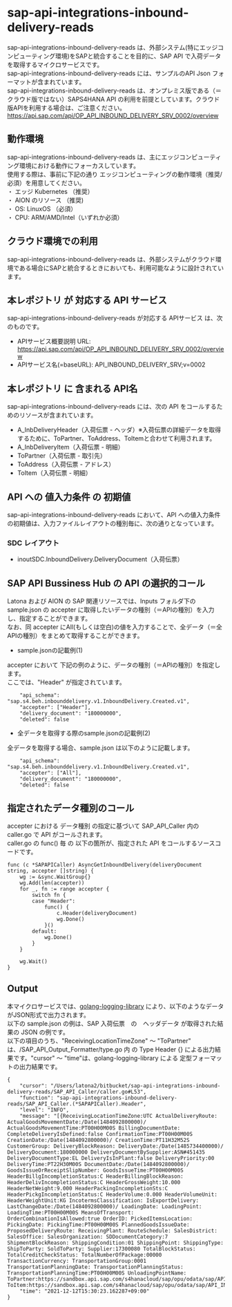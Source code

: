 # sap-api-integrations-inbound-delivery-reads 
sap-api-integrations-inbound-delivery-reads は、外部システム(特にエッジコンピューティング環境)をSAPと統合することを目的に、SAP API で入荷データ を取得するマイクロサービスです。    
sap-api-integrations-inbound-delivery-reads には、サンプルのAPI Json フォーマットが含まれています。   
sap-api-integrations-inbound-delivery-reads は、オンプレミス版である（＝クラウド版ではない）SAPS4HANA API の利用を前提としています。クラウド版APIを利用する場合は、ご注意ください。   
https://api.sap.com/api/OP_API_INBOUND_DELIVERY_SRV_0002/overview  

## 動作環境  
sap-api-integrations-inbound-delivery-reads は、主にエッジコンピューティング環境における動作にフォーカスしています。  
使用する際は、事前に下記の通り エッジコンピューティングの動作環境（推奨/必須）を用意してください。  
・ エッジ Kubernetes （推奨）    
・ AION のリソース （推奨)    
・ OS: LinuxOS （必須）    
・ CPU: ARM/AMD/Intel（いずれか必須）    

## クラウド環境での利用
sap-api-integrations-inbound-delivery-reads は、外部システムがクラウド環境である場合にSAPと統合するときにおいても、利用可能なように設計されています。 

## 本レポジトリ が 対応する API サービス
sap-api-integrations-inbound-delivery-reads が対応する APIサービス は、次のものです。

* APIサービス概要説明 URL: https://api.sap.com/api/OP_API_INBOUND_DELIVERY_SRV_0002/overview  
* APIサービス名(=baseURL): API_INBOUND_DELIVERY_SRV;v=0002

## 本レポジトリ に 含まれる API名
sap-api-integrations-inbound-delivery-reads には、次の API をコールするためのリソースが含まれています。  

* A_InbDeliveryHeader（入荷伝票 - ヘッダ）※入荷伝票の詳細データを取得するために、ToPartner、ToAddress、ToItemと合わせて利用されます。
* A_InbDeliveryItem（入荷伝票 - 明細）
* ToPartner（入荷伝票 - 取引先）
* ToAddress（入荷伝票 - アドレス）
* ToItem（入荷伝票 - 明細）

## API への 値入力条件 の 初期値
sap-api-integrations-inbound-delivery-reads において、API への値入力条件の初期値は、入力ファイルレイアウトの種別毎に、次の通りとなっています。  

### SDC レイアウト

* inoutSDC.InboundDelivery.DeliveryDocument（入荷伝票）

## SAP API Bussiness Hub の API の選択的コール

Latona および AION の SAP 関連リソースでは、Inputs フォルダ下の sample.json の accepter に取得したいデータの種別（＝APIの種別）を入力し、指定することができます。  
なお、同 accepter にAll(もしくは空白)の値を入力することで、全データ（＝全APIの種別）をまとめて取得することができます。  

* sample.jsonの記載例(1)  

accepter において 下記の例のように、データの種別（＝APIの種別）を指定します。  
ここでは、"Header" が指定されています。    
  
```
	"api_schema": "sap.s4.beh.inbounddelivery.v1.InboundDelivery.Created.v1",
	"accepter": ["Header"],
	"delivery_document": "180000000",
	"deleted": false
```
  
* 全データを取得する際のsample.jsonの記載例(2)  

全データを取得する場合、sample.json は以下のように記載します。  

```
	"api_schema": "sap.s4.beh.inbounddelivery.v1.InboundDelivery.Created.v1",
	"accepter": ["All"],
	"delivery_document": "180000000",
	"deleted": false
```

## 指定されたデータ種別のコール

accepter における データ種別 の指定に基づいて SAP_API_Caller 内の caller.go で API がコールされます。  
caller.go の func() 毎 の 以下の箇所が、指定された API をコールするソースコードです。  

```
func (c *SAPAPICaller) AsyncGetInboundDelivery(deliveryDocument string, accepter []string) {
	wg := &sync.WaitGroup{}
	wg.Add(len(accepter))
	for _, fn := range accepter {
		switch fn {
		case "Header":
			func() {
				c.Header(deliveryDocument)
				wg.Done()
			}()
		default:
			wg.Done()
		}
	}

	wg.Wait()
}
```
## Output  
本マイクロサービスでは、[golang-logging-library](https://github.com/latonaio/golang-logging-library) により、以下のようなデータがJSON形式で出力されます。  
以下の sample.json の例は、SAP 入荷伝票　の　ヘッダデータ が取得された結果の JSON の例です。  
以下の項目のうち、"ReceivingLocationTimeZone" ～ "ToPartner" は、/SAP_API_Output_Formatter/type.go 内 の Type Header {} による出力結果です。"cursor" ～ "time"は、golang-logging-library による 定型フォーマットの出力結果です。  

```
{
	"cursor": "/Users/latona2/bitbucket/sap-api-integrations-inbound-delivery-reads/SAP_API_Caller/caller.go#L53",
	"function": "sap-api-integrations-inbound-delivery-reads/SAP_API_Caller.(*SAPAPICaller).Header",
	"level": "INFO",
	"message": "[{ReceivingLocationTimeZone:UTC ActualDeliveryRoute: ActualGoodsMovementDate:/Date(1484092800000)/ ActualGoodsMovementTime:PT00H00M00S BillingDocumentDate: CompleteDeliveryIsDefined:false ConfirmationTime:PT00H00M00S CreationDate:/Date(1484092800000)/ CreationTime:PT11H32M52S CustomerGroup: DeliveryBlockReason: DeliveryDate:/Date(1485734400000)/ DeliveryDocument:180000000 DeliveryDocumentBySupplier:ASN#451435 DeliveryDocumentType:EL DeliveryIsInPlant:false DeliveryPriority:00 DeliveryTime:PT22H30M00S DocumentDate:/Date(1484092800000)/ GoodsIssueOrReceiptSlipNumber: GoodsIssueTime:PT00H00M00S HeaderBillgIncompletionStatus:C HeaderBillingBlockReason: HeaderDelivIncompletionStatus:C HeaderGrossWeight:10.000 HeaderNetWeight:9.000 HeaderPackingIncompletionSts:C HeaderPickgIncompletionStatus:C HeaderVolume:0.000 HeaderVolumeUnit: HeaderWeightUnit:KG IncotermsClassification: IsExportDelivery: LastChangeDate:/Date(1484092800000)/ LoadingDate: LoadingPoint: LoadingTime:PT00H00M00S MeansOfTransport: OrderCombinationIsAllowed:true OrderID: PickedItemsLocation: PickingDate: PickingTime:PT00H00M00S PlannedGoodsIssueDate: ProposedDeliveryRoute: ReceivingPlant: RouteSchedule: SalesDistrict: SalesOffice: SalesOrganization: SDDocumentCategory:7 ShipmentBlockReason: ShippingCondition:01 ShippingPoint: ShippingType: ShipToParty: SoldToParty: Supplier:17300080 TotalBlockStatus: TotalCreditCheckStatus: TotalNumberOfPackage:00000 TransactionCurrency: TransportationGroup:0001 TransportationPlanningDate: TransportationPlanningStatus: TransportationPlanningTime:PT00H00M00S UnloadingPointName: ToPartner:https://sandbox.api.sap.com/s4hanacloud/sap/opu/odata/sap/API_INBOUND_DELIVERY_SRV;v=0002/A_InbDeliveryHeader('180000000')/to_DeliveryDocumentPartner ToItem:https://sandbox.api.sap.com/s4hanacloud/sap/opu/odata/sap/API_INBOUND_DELIVERY_SRV;v=0002/A_InbDeliveryHeader('180000000')/to_DeliveryDocumentItem}]",
	"time": "2021-12-12T15:30:23.162287+09:00"
}
```

